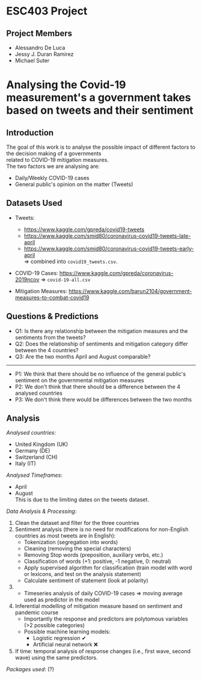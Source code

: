 # ESC403 Project

## Project Members
- Alessandro De Luca
- Jessy J. Duran Ramirez
- Michael Suter 

# Analysing the Covid-19 measurement's a government takes based on tweets and their sentiment

## Introduction
The goal of this work is to analyse the possible impact of different factors to the decision making of a governments  
related to COVID-19 mitigation measures.  
The two factors we are analysing are:  
- Daily/Weekly COVID-19 cases
- General public's opinion on the matter (Tweets)

## Datasets Used
- Tweets:
    - https://www.kaggle.com/gpreda/covid19-tweets
    - https://www.kaggle.com/smid80/coronavirus-covid19-tweets-late-april
    - https://www.kaggle.com/smid80/coronavirus-covid19-tweets-early-april  
    ⇒ combined into `covid19_tweets.csv`.  
  
- COVID-19 Cases: https://www.kaggle.com/gpreda/coronavirus-2019ncov  ⇒ `covid-19-all.csv`    

- Mitigation Measures: https://www.kaggle.com/barun2104/government-measures-to-combat-covid19

## Questions & Predictions
- Q1: Is there any relationship between the mitigation measures and the sentiments from the tweets? 
- Q2: Does the relationship of sentiments and mitigation category differ between the 4 countries?
- Q3: Are the two months April and August comparable?   
   
-----------------------------------------------------------------------------------------------------------------------------  
  
- P1: We think that there should be no influence of the general public's sentiment on the governmental mitigation measures
- P2: We don't think that there should be a difference between the 4 analysed countries
- P3: We don't think there would be differences between the two months
 
## Analysis
*Analysed countries*:
- United Kingdom (UK)
- Germany (DE)
- Switzerland (CH)
- Italy (IT)
  
*Analysed Timeframes*:
- April
- August  
This is due to the limiting dates on the tweets dataset.

*Data Analysis & Processing*:
1.	Clean the dataset and filter for the three countries 
2.	Sentiment analysis (there is no need for modifications for non-English countries as most tweets are in English): 
    - Tokenization (segregation into words)
    - Cleaning (removing the special characters)
    - Removing Stop words (preposition, auxiliary verbs, etc.) 
    - Classification of words (+1: positive, -1 negative, 0: neutral)
    - Apply supervised algorithm for classification (train model with word or lexicons, and test on the analysis statement)
    - Calculate sentiment of statement (look at polarity)
3.  - Timeseries analysis of daily COVID-19 cases ⇒ moving average used as predictor in the model 
4.	Inferential modelling of mitigation measure based on sentiment and pandemic course
    - Importantly the response and predictors are polytomous variables (>2 possible categories)
    - Possible machine learning models: 
        - Logistic regression ✔
        - Artificial neural network ❌
5.	If time: temporal analysis of response changes (i.e., first wave, second wave) using the same predictors.

*Packages used*: (?)
